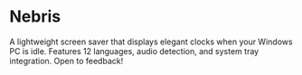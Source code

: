 # Nebris
A lightweight screen saver that displays elegant clocks when your Windows PC is idle. Features 12 languages, audio detection, and system tray integration. Open to feedback!
